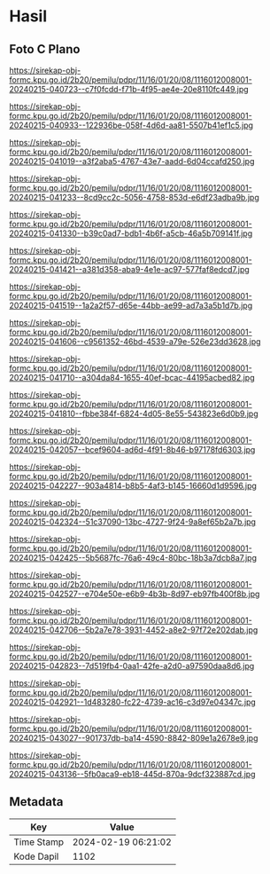# Hasil

## Foto C Plano

https://sirekap-obj-formc.kpu.go.id/2b20/pemilu/pdpr/11/16/01/20/08/1116012008001-20240215-040723--c7f0fcdd-f71b-4f95-ae4e-20e8110fc449.jpg

https://sirekap-obj-formc.kpu.go.id/2b20/pemilu/pdpr/11/16/01/20/08/1116012008001-20240215-040933--122936be-058f-4d6d-aa81-5507b41ef1c5.jpg

https://sirekap-obj-formc.kpu.go.id/2b20/pemilu/pdpr/11/16/01/20/08/1116012008001-20240215-041019--a3f2aba5-4767-43e7-aadd-6d04ccafd250.jpg

https://sirekap-obj-formc.kpu.go.id/2b20/pemilu/pdpr/11/16/01/20/08/1116012008001-20240215-041233--8cd9cc2c-5056-4758-853d-e6df23adba9b.jpg

https://sirekap-obj-formc.kpu.go.id/2b20/pemilu/pdpr/11/16/01/20/08/1116012008001-20240215-041330--b39c0ad7-bdb1-4b6f-a5cb-46a5b709141f.jpg

https://sirekap-obj-formc.kpu.go.id/2b20/pemilu/pdpr/11/16/01/20/08/1116012008001-20240215-041421--a381d358-aba9-4e1e-ac97-577faf8edcd7.jpg

https://sirekap-obj-formc.kpu.go.id/2b20/pemilu/pdpr/11/16/01/20/08/1116012008001-20240215-041519--1a2a2f57-d65e-44bb-ae99-ad7a3a5b1d7b.jpg

https://sirekap-obj-formc.kpu.go.id/2b20/pemilu/pdpr/11/16/01/20/08/1116012008001-20240215-041606--c9561352-46bd-4539-a79e-526e23dd3628.jpg

https://sirekap-obj-formc.kpu.go.id/2b20/pemilu/pdpr/11/16/01/20/08/1116012008001-20240215-041710--a304da84-1655-40ef-bcac-44195acbed82.jpg

https://sirekap-obj-formc.kpu.go.id/2b20/pemilu/pdpr/11/16/01/20/08/1116012008001-20240215-041810--fbbe384f-6824-4d05-8e55-543823e6d0b9.jpg

https://sirekap-obj-formc.kpu.go.id/2b20/pemilu/pdpr/11/16/01/20/08/1116012008001-20240215-042057--bcef9604-ad6d-4f91-8b46-b97178fd6303.jpg

https://sirekap-obj-formc.kpu.go.id/2b20/pemilu/pdpr/11/16/01/20/08/1116012008001-20240215-042227--903a4814-b8b5-4af3-b145-16660d1d9596.jpg

https://sirekap-obj-formc.kpu.go.id/2b20/pemilu/pdpr/11/16/01/20/08/1116012008001-20240215-042324--51c37090-13bc-4727-9f24-9a8ef65b2a7b.jpg

https://sirekap-obj-formc.kpu.go.id/2b20/pemilu/pdpr/11/16/01/20/08/1116012008001-20240215-042425--5b5687fc-76a6-49c4-80bc-18b3a7dcb8a7.jpg

https://sirekap-obj-formc.kpu.go.id/2b20/pemilu/pdpr/11/16/01/20/08/1116012008001-20240215-042527--e704e50e-e6b9-4b3b-8d97-eb97fb400f8b.jpg

https://sirekap-obj-formc.kpu.go.id/2b20/pemilu/pdpr/11/16/01/20/08/1116012008001-20240215-042706--5b2a7e78-3931-4452-a8e2-97f72e202dab.jpg

https://sirekap-obj-formc.kpu.go.id/2b20/pemilu/pdpr/11/16/01/20/08/1116012008001-20240215-042823--7d519fb4-0aa1-42fe-a2d0-a97590daa8d6.jpg

https://sirekap-obj-formc.kpu.go.id/2b20/pemilu/pdpr/11/16/01/20/08/1116012008001-20240215-042921--1d483280-fc22-4739-ac16-c3d97e04347c.jpg

https://sirekap-obj-formc.kpu.go.id/2b20/pemilu/pdpr/11/16/01/20/08/1116012008001-20240215-043027--901737db-ba14-4590-8842-809e1a2678e9.jpg

https://sirekap-obj-formc.kpu.go.id/2b20/pemilu/pdpr/11/16/01/20/08/1116012008001-20240215-043136--5fb0aca9-eb18-445d-870a-9dcf323887cd.jpg


## Metadata

| Key        | Value               |
| ---------- | ------------------- |
| Time Stamp | 2024-02-19 06:21:02 |
| Kode Dapil | 1102                |



